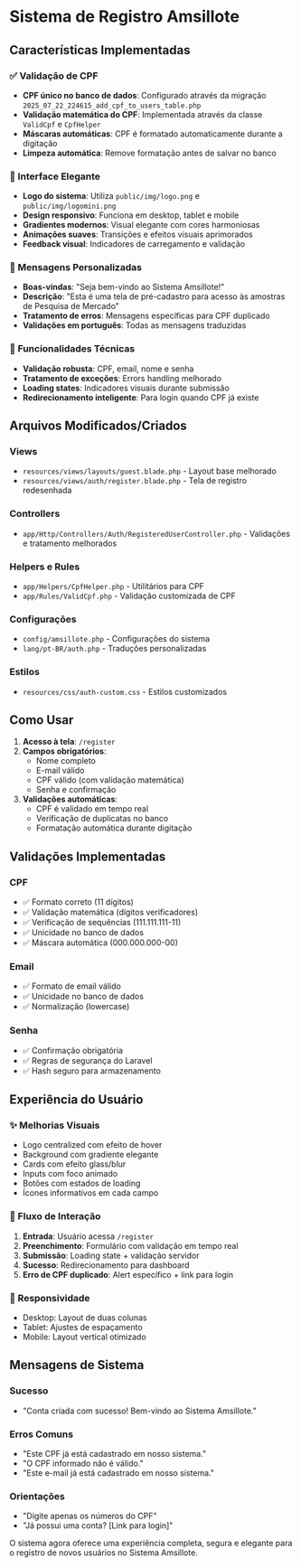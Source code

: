 # Sistema de Registro Amsillote

## Características Implementadas

### ✅ Validação de CPF
- **CPF único no banco de dados**: Configurado através da migração `2025_07_22_224615_add_cpf_to_users_table.php`
- **Validação matemática do CPF**: Implementada através da classe `ValidCpf` e `CpfHelper`
- **Máscaras automáticas**: CPF é formatado automaticamente durante a digitação
- **Limpeza automática**: Remove formatação antes de salvar no banco

### 🎨 Interface Elegante
- **Logo do sistema**: Utiliza `public/img/logo.png` e `public/img/logomini.png`
- **Design responsivo**: Funciona em desktop, tablet e mobile
- **Gradientes modernos**: Visual elegante com cores harmoniosas
- **Animações suaves**: Transições e efeitos visuais aprimorados
- **Feedback visual**: Indicadores de carregamento e validação

### 📝 Mensagens Personalizadas
- **Boas-vindas**: "Seja bem-vindo ao Sistema Amsillote!"
- **Descrição**: "Esta é uma tela de pré-cadastro para acesso às amostras de Pesquisa de Mercado"
- **Tratamento de erros**: Mensagens específicas para CPF duplicado
- **Validações em português**: Todas as mensagens traduzidas

### 🔧 Funcionalidades Técnicas
- **Validação robusta**: CPF, email, nome e senha
- **Tratamento de exceções**: Errors handling melhorado
- **Loading states**: Indicadores visuais durante submissão
- **Redirecionamento inteligente**: Para login quando CPF já existe

## Arquivos Modificados/Criados

### Views
- `resources/views/layouts/guest.blade.php` - Layout base melhorado
- `resources/views/auth/register.blade.php` - Tela de registro redesenhada

### Controllers
- `app/Http/Controllers/Auth/RegisteredUserController.php` - Validações e tratamento melhorados

### Helpers e Rules
- `app/Helpers/CpfHelper.php` - Utilitários para CPF
- `app/Rules/ValidCpf.php` - Validação customizada de CPF

### Configurações
- `config/amsillote.php` - Configurações do sistema
- `lang/pt-BR/auth.php` - Traduções personalizadas

### Estilos
- `resources/css/auth-custom.css` - Estilos customizados

## Como Usar

1. **Acesso à tela**: `/register`
2. **Campos obrigatórios**:
   - Nome completo
   - E-mail válido
   - CPF válido (com validação matemática)
   - Senha e confirmação
3. **Validações automáticas**:
   - CPF é validado em tempo real
   - Verificação de duplicatas no banco
   - Formatação automática durante digitação

## Validações Implementadas

### CPF
- ✅ Formato correto (11 dígitos)
- ✅ Validação matemática (dígitos verificadores)
- ✅ Verificação de sequências (111.111.111-11)
- ✅ Unicidade no banco de dados
- ✅ Máscara automática (000.000.000-00)

### Email
- ✅ Formato de email válido
- ✅ Unicidade no banco de dados
- ✅ Normalização (lowercase)

### Senha
- ✅ Confirmação obrigatória
- ✅ Regras de segurança do Laravel
- ✅ Hash seguro para armazenamento

## Experiência do Usuário

### ✨ Melhorias Visuais
- Logo centralized com efeito de hover
- Background com gradiente elegante
- Cards com efeito glass/blur
- Inputs com foco animado
- Botões com estados de loading
- Ícones informativos em cada campo

### 🔄 Fluxo de Interação
1. **Entrada**: Usuário acessa `/register`
2. **Preenchimento**: Formulário com validação em tempo real
3. **Submissão**: Loading state + validação servidor
4. **Sucesso**: Redirecionamento para dashboard
5. **Erro de CPF duplicado**: Alert específico + link para login

### 📱 Responsividade
- Desktop: Layout de duas colunas
- Tablet: Ajustes de espaçamento
- Mobile: Layout vertical otimizado

## Mensagens de Sistema

### Sucesso
- "Conta criada com sucesso! Bem-vindo ao Sistema Amsillote."

### Erros Comuns
- "Este CPF já está cadastrado em nosso sistema."
- "O CPF informado não é válido."
- "Este e-mail já está cadastrado em nosso sistema."

### Orientações
- "Digite apenas os números do CPF"
- "Já possui uma conta? [Link para login]"

O sistema agora oferece uma experiência completa, segura e elegante para o registro de novos usuários no Sistema Amsillote.
